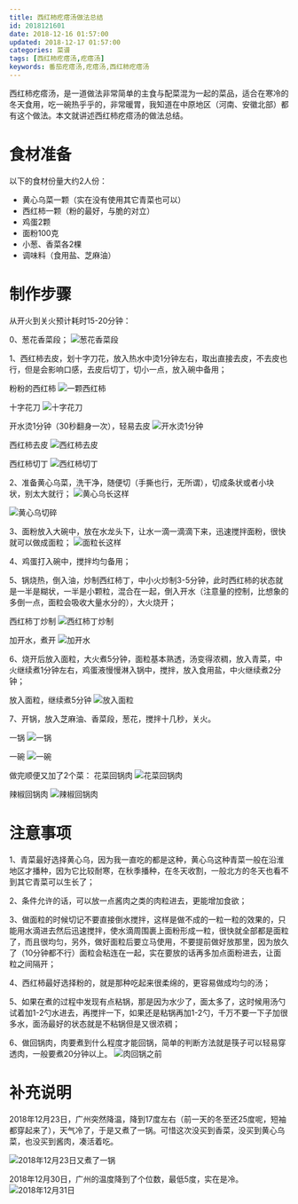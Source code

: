 ```yaml
---
title: 西红柿疙瘩汤做法总结
id: 2018121601
date: 2018-12-16 01:57:00
updated: 2018-12-17 01:57:00
categories: 菜谱
tags: [西红柿疙瘩汤,疙瘩汤]
keywords: 番茄疙瘩汤,疙瘩汤,西红柿疙瘩汤
---
```



西红柿疙瘩汤，是一道做法非常简单的主食与配菜混为一起的菜品，适合在寒冷的冬天食用，吃一碗热乎乎的，非常暖胃，我知道在中原地区（河南、安徽北部）都有这个做法。本文就讲述西红柿疙瘩汤的做法总结。


<!-- more -->


# 食材准备


以下的食材份量大约2人份：
- 黄心乌菜一颗（实在没有使用其它青菜也可以）
- 西红柿一颗（粉的最好，与脆的对立）
- 鸡蛋2颗
- 面粉100克
- 小葱、香菜各2棵
- 调味料（食用盐、芝麻油）


# 制作步骤


从开火到关火预计耗时15-20分钟：

0、葱花香菜段；
![葱花香菜段](https://ws1.sinaimg.cn/large/b7f2e3a3gy1fya5zv7hnmj229s29s4qq.jpg "葱花香菜段")

1、西红柿去皮，划十字刀花，放入热水中烫1分钟左右，取出直接去皮，不去皮也行，但是会影响口感，去皮后切丁，切小一点，放入碗中备用；

粉粉的西红柿
![一颗西红柿](https://ws1.sinaimg.cn/large/b7f2e3a3gy1fya5kxue8tj229s29se81.jpg "一颗西红柿")

十字花刀
![十字花刀](https://ws1.sinaimg.cn/large/b7f2e3a3gy1fypwaageagj229s29shdt.jpg "十字花刀")

开水烫1分钟（30秒翻身一次），轻易去皮
![开水烫1分钟](https://ws1.sinaimg.cn/large/b7f2e3a3gy1fypwbgrggsj229s29shdt.jpg "开水烫1分钟")

西红柿去皮
![西红柿去皮](https://ws1.sinaimg.cn/large/b7f2e3a3gy1fypwc37dlbj229s29sb2a.jpg "西红柿去皮")

西红柿切丁
![西红柿切丁](https://ws1.sinaimg.cn/large/b7f2e3a3gy1fypwcm3w8nj229s29s4qq.jpg "西红柿切丁")

2、准备黄心乌菜，洗干净，随便切（手撕也行，无所谓），切成条状或者小块状，别太大就行；
![黄心乌长这样](https://ws1.sinaimg.cn/large/b7f2e3a3gy1fyp2f1kua2j229s29skjl.jpg "黄心乌长这样")

![黄心乌切碎](https://ws1.sinaimg.cn/large/b7f2e3a3gy1fya5m1xtc6j229s29su0x.jpg "黄心乌切碎")

3、面粉放入大碗中，放在水龙头下，让水一滴一滴滴下来，迅速搅拌面粉，很快就可以做成面粒；
![面粒长这样](https://ws1.sinaimg.cn/large/b7f2e3a3gy1fya5otcr3mj229s29s7wi.jpg "面粒长这样")

4、鸡蛋打入碗中，搅拌均匀备用；

5、锅烧热，倒入油，炒制西红柿丁，中小火炒制3-5分钟，此时西红柿的状态就是一半是糊状，一半是小颗粒，混合在一起，倒入开水（注意量的控制，比想象的多倒一点，面粒会吸收大量水分的），大火烧开；

西红柿丁炒制
![西红柿丁炒制](https://ws1.sinaimg.cn/large/b7f2e3a3gy1fypwi298lzj229s29snpe.jpg "西红柿丁炒制")

加开水，煮开
![加开水](https://ws1.sinaimg.cn/large/b7f2e3a3gy1fypwinvlclj229s29s4qq.jpg "加开水")

6、烧开后放入面粒，大火煮5分钟，面粒基本熟透，汤变得浓稠，放入青菜，中火继续煮1分钟左右，鸡蛋液慢慢淋入锅中，搅拌，放入食用盐，中火继续煮2分钟；

放入面粒，继续煮5分钟
![放入面粒](https://ws1.sinaimg.cn/large/b7f2e3a3gy1fypwjke2u4j229s29s7wi.jpg "放入面粒")

7、开锅，放入芝麻油、香菜段，葱花，搅拌十几秒，关火。

一锅
![一锅](https://ws1.sinaimg.cn/large/b7f2e3a3gy1fy94yo4wibj229s29snpd.jpg "一锅")

一碗
![一碗](https://ws1.sinaimg.cn/large/b7f2e3a3gy1fya5xkeysqj229s29shdt.jpg "一碗")

做完顺便又加了2个菜：
花菜回锅肉
![花菜回锅肉](https://ws1.sinaimg.cn/large/b7f2e3a3gy1fya60u5iacj229s29se81.jpg "花菜回锅肉")

辣椒回锅肉
![辣椒回锅肉](https://ws1.sinaimg.cn/large/b7f2e3a3gy1fya61058ppj229s29su0x.jpg "辣椒回锅肉")


# 注意事项

1、青菜最好选择黄心乌，因为我一直吃的都是这种，黄心乌这种青菜一般在沿淮地区才播种，因为它比较耐寒，在秋季播种，在冬天收割，一般北方的冬天也看不到其它青菜可以生长了；

2、条件允许的话，可以放一点酱肉之类的肉粒进去，更能增加食欲；

3、做面粒的时候切记不要直接倒水搅拌，这样是做不成的一粒一粒的效果的，只能用水滴进去然后迅速搅拌，使水滴周围裹上面粉形成一粒，很快就全部都是面粒了，而且很均匀，另外，做好面粒后要立马使用，不要提前做好放那里，因为放久了（10分钟都不行）面粒会粘连在一起，实在要放的话再多加点面粉进去，让面粒之间隔开；

4、西红柿最好选择粉的，就是那种吃起来很柔绵的，更容易做成均匀的汤；

5、如果在煮的过程中发现有点粘锅，那是因为水少了，面太多了，这时候用汤勺试着加1-2勺水进去，再搅拌一下，如果还是粘锅再加1-2勺，千万不要一下子加很多水，面汤最好的状态就是不粘锅但是又很浓稠；

6、做回锅肉，肉要煮到什么程度才能回锅，简单的判断方法就是筷子可以轻易穿透肉，一般要煮20分钟以上。
![肉回锅之前](https://ws1.sinaimg.cn/large/b7f2e3a3gy1fya63x2errj229s29snpd.jpg "肉回锅之前")


# 补充说明


2018年12月23日，广州突然降温，降到17度左右（前一天的冬至还25度呢，短袖都穿起来了），天气冷了，于是又煮了一锅。可惜这次没买到香菜，没买到黄心乌菜，也没买到酱肉，凑活着吃。

![2018年12月23日又煮了一锅](https://ws1.sinaimg.cn/large/b7f2e3a3gy1fyiauqznd7j229s29sx6p.jpg "2018年12月23日又煮了一锅")

2018年12月30日，广州的温度降到了个位数，最低5度，实在是冷。
![2018年12月31日](https://ws1.sinaimg.cn/large/b7f2e3a3gy1fypwm9ud6ij229s29shdt.jpg "2018年12月31日")

